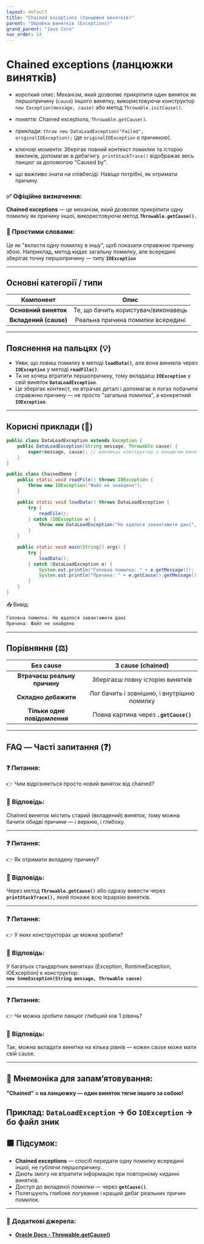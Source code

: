 ```yaml
---
layout: default
title: "Chained exceptions (ланцюжки винятків)"
parent: "Обробка винятків (Exceptions)"
grand_parent: "Java Core"
nav_order: 14
---
```


# Chained exceptions (ланцюжки винятків)

* короткий опис: Механізм, який дозволяє прикріпити один виняток як першопричину (`cause`) іншого винятку, використовуючи конструктор `new Exception(message, cause)` або метод `Throwable.initCause()`.

* поняття: Chained exceptions, `Throwable.getCause()`.

* приклади: `throw new DataLoadException("Failed", originalIOException);` (де `originalIOException` є причиною).

* ключові моменти: Зберігає повний контекст помилки та історію викликів, допомагає в дебагінгу. `printStackTrace()` відображає весь ланцюг за допомогою "Caused by".

* що важливо знати на співбесіді: Навіщо потрібні, як отримати причину.

### **✅ Офіційне визначення:**

**Chained exceptions** — це механізм, який дозволяє прикріпити одну помилку як причину іншої, використовуючи метод **`Throwable.getCause().`**

### **🧠 Простими словами:**

Це як "вкласти одну помилку в іншу", щоб показати справжню причину збою. Наприклад, метод кидає загальну помилку, але всередині зберігає точну першопричину — типу **`IOException`**

---

## **Основні категорії / типи**

| Компонент | Опис |
| :---: | :---: |
| **Основний виняток** | Те, що бачить користувач/виконавець |
| **Вкладений (cause)** | Реальна причина помилки всередині |

---

## **Пояснення на пальцях (💡)**

* Уяви, що ловиш помилку в методі **`loadData()`**, але вона виникла через **`IOException`** у методі **`readFile()`**.
* Ти не хочеш втратити першопричину, тому вкладаєш **`IOException`** у свій виняток **`DataLoadException`**.
* Це зберігає контекст, не втрачає деталі і допомагає в логах побачити справжню причину — не просто "загальна помилка", а конкретний **`IOException`**.

---

## **Корисні приклади (🧪)**

```java
public class DataLoadException extends Exception {
    public DataLoadException(String message, Throwable cause) {
        super(message, cause); // викликає конструктор з ланцюгом винятків
    }
}

public class ChainedDemo {
    public static void readFile() throws IOException {
        throw new IOException("Файл не знайдено");
    }

    public static void loadData() throws DataLoadException {
        try {
            readFile();
        } catch (IOException e) {
            throw new DataLoadException("Не вдалося завантажити дані", e);
        }
    }

    public static void main(String[] args) {
        try {
            loadData();
        } catch (DataLoadException e) {
            System.out.println("Головна помилка: " + e.getMessage());
            System.out.println("Причина: " + e.getCause().getMessage());
        }
    }
}
```

📥 Вивід:

```java
Головна помилка: Не вдалося завантажити дані  
Причина: Файл не знайдено
```

---

## **Порівняння (⚖️)**

| Без cause | З cause (chained) |
| :---: | :---: |
| **Втрачаєш реальну причину** | Зберігаєш повну історію винятків |
| **Складно дебажити** | Лог бачить і зовнішню, і внутрішню помилку |
| **Тільки одне повідомлення** | Повна картина через **`.getCause()`** |

---

## **FAQ — Часті запитання (❓)**

### **❓ Питання:**

👉 Чим відрізняється просто новий виняток від chained?

### **💬 Відповідь:**

Chained виняток містить старий (вкладений) виняток, тому можна бачити обидві причини — і верхню, і глибоку.

---

### **❓ Питання:**

👉 Як отримати вкладену причину?

### **💬 Відповідь:**

Через метод **`Throwable.getCause()`** або одразу вивести через **`printStackTrace(),`** який покаже всю ієрархію винятків.

---

### **❓ Питання:**

👉 У яких конструкторах це можна зробити?

### **💬 Відповідь:**

У багатьох стандартних винятках (Exception, RuntimeException, IOException) є конструктор:  
**`new SomeException(String message, Throwable cause)`**

---

### **❓ Питання:**

👉 Чи можна зробити ланцюг глибший ніж 1 рівень?

### **💬 Відповідь:**

Так, можна вкладати винятки на кілька рівнів — кожен cause може мати свій cause.

---

## **🧠 Мнемоніка для запам’ятовування:**

**"Chained" \= на ланцюжку — один виняток тягне іншого за собою\!**

Приклад: **`DataLoadException`** -> бо **`IOException`** -> бо файл зник
---

## **🟩 Підсумок:**

* **Chained exceptions** — спосіб передати одну помилку всередині іншої, не гублячи першопричину.
* Дають змогу не втратити інформацію при повторному киданні винятків.
* Доступ до вкладеної помилки — через **`getCause()`**.
* Полегшують глибоке логування і кращий дебаг реальних причин помилок.

---

### **🔗 Додаткові джерела:**

* [**Oracle Docs \- Throwable.getCause()**](https://docs.oracle.com/javase/8/docs/api/java/lang/Throwable.html#getCause--)
